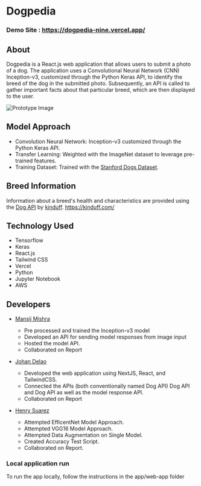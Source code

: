 # Dogpedia
### Demo Site : https://dogpedia-nine.vercel.app/
## About

Dogpedia is a React.js web application that allows users to submit a photo of a dog. The application uses a Convolutional Neural Network (CNN) Inception-v3, customized through the Python Keras API, to identify the breed of the dog in the submitted photo. Subsequently, an API is called to gather important facts about that particular breed, which are then displayed to the user.

![Prototype Image](images/Dogpedia_prototype.png)

## Model Approach

- Convolution Neural Network: Inception-v3 customized through the Python Keras API.
- Transfer Learning: Weighted with the ImageNet dataset to leverage pre-trained features.
- Training Dataset: Trained with the [Stanford Dogs Dataset](http://vision.stanford.edu/aditya86/ImageNetDogs/).

## Breed Information

Information about a breed's health and characteristics are provided using the [Dog API](https://dogapi.dog/) by [kinduff](https://kinduff.com/).
https://kinduff.com/


## Technology Used

- Tensorflow
- Keras
- React.js
- Tailwind CSS
- Vercel
- Python
- Jupyter Notebook
- AWS

## Developers

- [Mansij Mishra](https://github.com/MansijMishra)

    - Pre processed and trained the Inception-v3 model
    - Developed an API for sending model responses from image input
    - Hosted the model API.
    - Collaborated on Report

- [Johan Delao](https://github.com/JohanDelao)

    - Developed the web application using NextJS, React, and TailwindCSS.
    - Connected the APIs (both conventionally named Dog API) Dog API and Dog API as well as the model response API.
    - Collaborated on Report

- [Henry Suarez](https://github.com/Henrysua12)
  
  - Attempted EfficentNet Model Approach.
  - Attempted VGG16 Model Approach.
  - Attempted Data Augmentation on Single Model.
  - Created Accuracy Test Script.
  - Collaborated on Report.


### Local application run

To run the app locally, follow the instructions in the app/web-app folder
